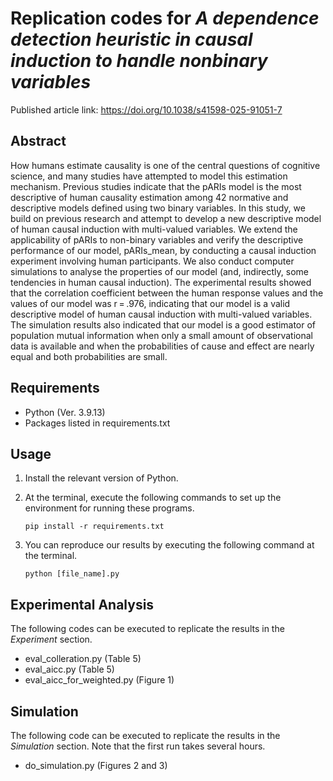 # Replication codes for *A dependence detection heuristic in causal induction to handle nonbinary variables*

Published article link: <https://doi.org/10.1038/s41598-025-91051-7>

## Abstract

How humans estimate causality is one of the central questions of cognitive science, and many studies have attempted to model this estimation mechanism. Previous studies indicate that the pARIs model is the most descriptive of human causality estimation among 42 normative and descriptive models defined using two binary variables. In this study, we build on previous research and attempt to develop a new descriptive model of human causal induction with multi-valued variables. We extend the applicability of pARIs to non-binary variables and verify the descriptive performance of our model, pARIs_mean, by conducting a causal induction experiment involving human participants. We also conduct computer simulations to analyse the properties of our model (and, indirectly, some tendencies in human causal induction). The experimental results showed that the correlation coefficient between the human response values and the values of our model was r = .976, indicating that our model is a valid descriptive model of human causal induction with multi-valued variables. The simulation results also indicated that our model is a good estimator of population mutual information when only a small amount of observational data is available and when the probabilities of cause and effect are nearly equal and both probabilities are small.

## Requirements

- Python (Ver. 3.9.13)
- Packages listed in requirements.txt

## Usage

1. Install the relevant version of Python.
2. At the terminal, execute the following commands to set up the environment for running these programs.

    ```pip install -r requirements.txt```

3. You can reproduce our results by executing the following command at the terminal.

    ```python [file_name].py```

## Experimental Analysis

The following codes can be executed to replicate the results in the *Experiment* section.

- eval_colleration.py (Table 5)
- eval_aicc.py (Table 5)
- eval_aicc_for_weighted.py (Figure 1)

## Simulation

The following code can be executed to replicate the results in the *Simulation* section.
Note that the first run takes several hours.

- do_simulation.py (Figures 2 and 3)
